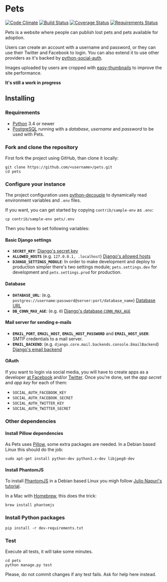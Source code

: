 # Pets

[![Code Climate](https://codeclimate.com/github/dirtycoder/pets/badges/gpa.svg)](https://codeclimate.com/github/dirtycoder/pets)
[![Build Status](https://travis-ci.org/dirtycoder/pets.svg?branch=next)](https://travis-ci.org/dirtycoder/pets)
[![Coverage Status](https://coveralls.io/repos/github/dirtycoder/pets/badge.svg?branch=next)](https://coveralls.io/github/dirtycoder/pets?branch=next)
[![Requirements Status](https://requires.io/github/dirtycoder/pets/requirements.svg?branch=next)](https://requires.io/github/dirtycoder/pets/requirements/?branch=next)

Pets is a website where people can publish lost pets
and pets available for adoption.

Users can create an account with a username and password,
or they can use their Twitter and Facebook to login. You can also extend it to use other providers as it's backed by [python-social-auth](https://pypi.python.org/pypi/python-social-auth).

Images uploaded by users are cropped with [easy-thumbnails](https://pypi.python.org/pypi/easy-thumbnails) to improve the site performance.

**It's still a work in progress**

## Installing

### Requirements

* [Python](https://python.org) 3.4 or newer
* [PostgreSQL](https://www.postgresql.org) running with a _database_, _username_ and _password_ to be used with Pets.


### Fork and clone the repository

First fork the project using GitHub, than clone it locally:

```console
git clone https://github.com/<username>/pets.git
cd pets
```

### Configure your instance

The project configuration uses [python-decouple](https://pypi.python.org/pypi/python-decouple/) to dynamically read environment variables and `.env` files.

If you want, you can get started by copying `contrib/sample-env` as `.env`:

```console
cp contrib/sample-env pets/.env
```

Then you have to set following variables:

#### Basic Django settings

* **`SECRET_KEY`**: [Django's secret key](https://docs.djangoproject.com/en/1.8/ref/settings/#std:setting-SECRET_KEY)
* **`ALLOWED_HOSTS`** (e.g. `127.0.0.1, .localhost`) [Django's allowed hosts](https://docs.djangoproject.com/en/1.8/ref/settings/#allowed-hosts)
* **`DJANGO_SETTINGS_MODULE`**: In order to make development and deploy to production simpler there's two settings module; `pets.settings.dev` for development and `pets.settings.prod` for production.

#### Database

* **`DATABASE_URL`**: (e.g. `postgres://username:password@server:port/database_name`) [Database URL](https://github.com/kennethreitz/dj-database-url#url-schema)
* **`DB_CONN_MAX_AGE`**: (e.g. `0`) [Django's database `CONN_MAX_AGE`](https://docs.djangoproject.com/en/1.8/ref/settings/#std:setting-CONN_MAX_AGE`)

#### Mail server for sending e-mails

* **`EMAIL_PORT`**, **`EMAIL_HOST`**, **`EMAIL_HOST_PASSWORD`** and **`EMAIL_HOST_USER`**: SMTP credentials to a mail server.
* **`EMAIL_BACKEND`**: (e.g. `django.core.mail.backends.console.EmailBackend`) [Django's email backend](https://docs.djangoproject.com/en/1.8/topics/email/#topic-email-backends)

#### OAuth

If you want to login via social media, you will have to create apps as a developer [at Facebook](https://developers.facebook.com) and/or [Twitter](https://apps.twitter.com). Once you're done, set the _app secret_ and _app key_ for each of them:

* `SOCIAL_AUTH_FACEBOOK_KEY`
* `SOCIAL_AUTH_FACEBOOK_SECRET`
* `SOCIAL_AUTH_TWITTER_KEY`
* `SOCIAL_AUTH_TWITTER_SECRET`

### Other dependencies

#### Install Pillow dependencies

As Pets uses [Pillow](https://pypi.python.org/pypi/Pillow), some extra packages are needed. In a Debian based Linux this should do the job:

```console
sudo apt-get install python-dev python3.x-dev libjpeg8-dev 
```

#### Install PhantomJS

To install [PhantomJS](http://phantomjs.org) in a Debian based Linux you migh follow [Julio Napurí's tutorial](https://gist.github.com/julionc/7476620).

In a Mac with [Homebrew](http://brew.sh), this does the trick:

```console
brew install phantomjs
```

### Install Python packages

```console
pip install -r dev-requirements.txt
```

### Test

Execute all tests, it will take some minutes.

```console
cd pets
python manage.py test
```

Please, do not commit changes if any test fails. Ask for help here instead.